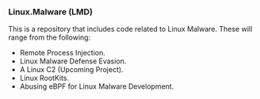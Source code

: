 ### Linux.Malware (LMD)

This is a repository that includes code related to Linux Malware. These will range from the following:
 - Remote Process Injection.
 - Linux Malware Defense Evasion.
 - A Linux C2 (Upcoming Project).
 - Linux RootKits.
 - Abusing eBPF for Linux Malware Development. 
